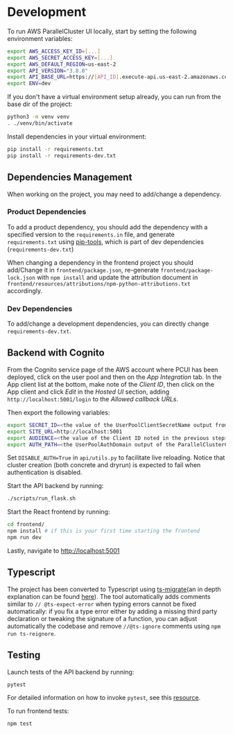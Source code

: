 # Development

To run AWS ParallelCluster UI locally, start by setting the following environment variables:

```bash
export AWS_ACCESS_KEY_ID=[...]
export AWS_SECRET_ACCESS_KEY=[...]
export AWS_DEFAULT_REGION=us-east-2
export API_VERSION="3.8.0"
export API_BASE_URL=https://[API_ID].execute-api.us-east-2.amazonaws.com/prod  # get this from ParallelClusterApi stack outputs
export ENV=dev
```

If you don't have a virtual environment setup already, you can run from the base dir of the project:
```bash
python3 -m venv venv
. ./venv/bin/activate
```

Install dependencies in your virtual environment:
```bash
pip install -r requirements.txt
pip install -r requirements-dev.txt
```

## Dependencies Management
When working on the project, you may need to add/change a dependency.

### Product Dependencies
To add a product dependency, you should add the dependency with a specified version to the `requirements.in` file, 
and generate `requirements.txt` using [pip-tools](https://github.com/jazzband/pip-tools),
which is part of dev dependencies (`requirements-dev.txt`)

When changing a dependency in the frontend project you should add/Change it in `frontend/package.json`,
re-generate `frontend/package-lock.json` with `npm install` 
and update the attribution document in `frontend/resources/attributions/npm-python-attributions.txt` accordingly.

### Dev Dependencies
To add/change a development dependencies, you can directly change `requirements-dev.txt`.

## Backend with Cognito
From the Cognito service page of the AWS account where PCUI has been deployed, click on the user pool
and then on the *App Integration* tab. In the App client list at the bottom, make note of the *Client ID*, then
click on the App client and click *Edit* in the *Hosted UI* section, adding `http://localhost:5001/login` to the
*Allowed callback URLs*.

Then export the following variables:

```bash
export SECRET_ID=<the value of the UserPoolClientSecretName output from the PCUI stack>
export SITE_URL=http://localhost:5001
export AUDIENCE=<the value of the Client ID noted in the previous step>
export AUTH_PATH=<the UserPoolAuthDomain output of the ParallelClusterCognito nested stack>
```

Set `DISABLE_AUTH=True` in `api/utils.py` to facilitate live reloading.
Notice that cluster creation (both concrete and dryrun) is expected to fail
when authentication is disabled.

Start the API backend by running:

```bash
./scripts/run_flask.sh
```

Start the React frontend by running:

```bash
cd frontend/
npm install # if this is your first time starting the frontend
npm run dev
```

Lastly, navigate to [http://localhost:5001](http://localhost:5001)

## Typescript
The project has been converted to Typescript using [ts-migrate](https://github.com/airbnb/ts-migrate/tree/master/packages/ts-migrate)(an in depth explanation can be found [here](https://medium.com/airbnb-engineering/ts-migrate-a-tool-for-migrating-to-typescript-at-scale-cd23bfeb5cc)).
The tool automatically adds comments similar to `// @ts-expect-error` when typing errors cannot be fixed automatically: if you fix a type error either by adding a missing third party declaration or tweaking the signature of a function, you can adjust automatically the codebase and remove `//@ts-ignore` comments using `npm run ts-reignore`.

## Testing

Launch tests of the API backend by running:

```bash
pytest
```
For detailed information on how to invoke `pytest`, see this [resource](https://docs.pytest.org/en/7.1.x/how-to/usage.html).

To run frontend tests:
```
npm test
```
